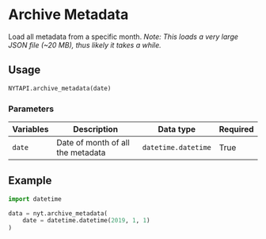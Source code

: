 # Archive Metadata

Load all metadata from a specific month. _Note: This loads a very large JSON file (\~20 MB), thus likely it takes a while._

## Usage

```python
NYTAPI.archive_metadata(date)
```

### Parameters

| Variables | Description                       | Data type           | Required |
| --------- | --------------------------------- | ------------------- | -------- |
| `date`    | Date of month of all the metadata | `datetime.datetime` | True     |

## Example

```python
import datetime

data = nyt.archive_metadata(
    date = datetime.datetime(2019, 1, 1)
)
```
